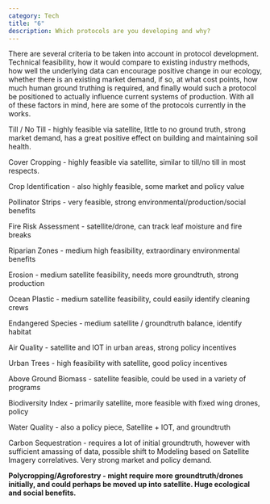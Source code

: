 ```yaml
---
category: Tech
title: "6"
description: Which protocols are you developing and why?
---
```

There are several criteria to be taken into account in protocol development. Technical feasibility, how it would compare to existing industry methods, how well the underlying data can encourage positive change in our ecology, whether there is an existing market demand, if so, at what cost points, how much human ground truthing is required, and finally would such a protocol be positioned to actually influence current systems of production. With all of these factors in mind, here are some of the protocols currently in the works.

Till / No Till - highly feasible via satellite, little to no ground truth, strong market demand, has a great positive effect on building and maintaining soil health.

Cover Cropping - highly feasible via satellite, similar to till/no till in most respects.

Crop Identification - also highly feasible, some market and policy value

Pollinator Strips - very feasible, strong environmental/production/social benefits

Fire Risk Assessment - satellite/drone, can track leaf moisture and fire breaks

Riparian Zones - medium high feasibility, extraordinary environmental benefits

Erosion - medium satellite feasibility, needs more groundtruth, strong production

Ocean Plastic - medium satellite feasibility, could easily identify cleaning crews

Endangered Species - medium satellite / groundtruth balance, identify habitat

Air Quality - satellite and IOT in urban areas, strong policy incentives

Urban Trees - high feasibility with satellite, good policy incentives

Above Ground Biomass - satellite feasible, could be used in a variety of programs

Biodiversity Index - primarily satellite, more feasible with fixed wing drones, policy

Water Quality - also a policy piece, Satellite + IOT, and groundtruth

Carbon Sequestration - requires a lot of initial groundtruth, however with sufficient amassing of data, possible shift to Modeling based on Satellite Imagery correlatives. Very strong market and policy demand.

**Polycropping/Agroforestry - might require more groundtruth/drones initially, and could perhaps be moved up into satellite. Huge ecological and social benefits.**